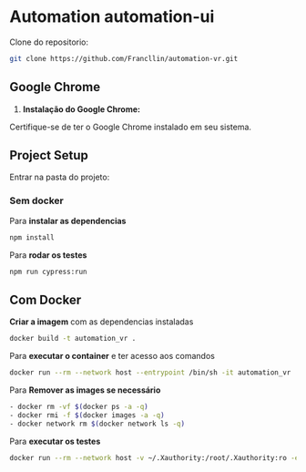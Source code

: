 # Automation automation-ui

Clone do repositorio:

```bash
git clone https://github.com/Francllin/automation-vr.git
```

## Google Chrome

1. **Instalação do Google Chrome:**

Certifique-se de ter o Google Chrome instalado em seu sistema.


## Project Setup

Entrar na pasta do projeto:

### Sem docker

Para **instalar as dependencias**

```bash
npm install
```

Para **rodar os testes**

```bash
npm run cypress:run
```

## Com Docker

**Criar a imagem** com as dependencias instaladas

```bash
docker build -t automation_vr .
```

Para **executar o container** e ter acesso aos comandos

```bash
docker run --rm --network host --entrypoint /bin/sh -it automation_vr
```

Para **Remover as images se necessário**

```bash
- docker rm -vf $(docker ps -a -q)
- docker rmi -f $(docker images -a -q)
- docker network rm $(docker network ls -q)
```

Para **executar os testes**

```bash
docker run --rm --network host -v ~/.Xauthority:/root/.Xauthority:ro -e DISPLAY --entrypoint /bin/sh -it automation_vr -c 'npm run cypress:run'
```
